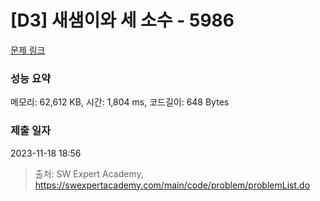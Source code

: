 # [D3] 새샘이와 세 소수 - 5986 

[문제 링크](https://swexpertacademy.com/main/code/problem/problemDetail.do?contestProbId=AWaJ3q8qV-4DFAUQ) 

### 성능 요약

메모리: 62,612 KB, 시간: 1,804 ms, 코드길이: 648 Bytes

### 제출 일자

2023-11-18 18:56



> 출처: SW Expert Academy, https://swexpertacademy.com/main/code/problem/problemList.do